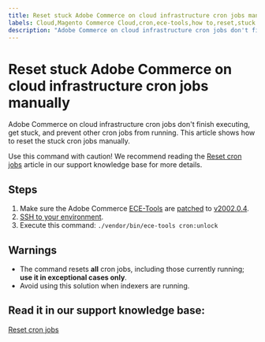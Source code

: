```yaml
---
title: Reset stuck Adobe Commerce on cloud infrastructure cron jobs manually
labels: Cloud,Magento Commerce Cloud,cron,ece-tools,how to,reset,stuck cron,Adobe Commerce,cloud infrastructure
description: "Adobe Commerce on cloud infrastructure cron jobs don't finish executing, get stuck, and prevent other cron jobs from running. This article shows how to reset the stuck cron jobs manually."
---
```


# Reset stuck Adobe Commerce on cloud infrastructure cron jobs manually

Adobe Commerce on cloud infrastructure cron jobs don't finish executing, get stuck, and prevent other cron jobs from running. This article shows how to reset the stuck cron jobs manually.

Use this command with caution! We recommend reading the [Reset cron jobs](https://devdocs.magento.com/guides/v2.3/cloud/trouble/reset-cron-jobs.html) article in our support knowledge base for more details.

## Steps

1. Make sure the Adobe Commerce [ECE-Tools](http://devdocs.magento.com/guides/v2.2/cloud/composer-packages/ece-tools.html) are [patched](http://devdocs.magento.com/guides/v2.2/cloud/project/project-patch.html#patch-magentoece-tools) to [v2002.0.4](http://devdocs.magento.com/guides/v2.2/cloud/composer-packages/ece-tools.html#v200204).
1. [SSH to your environment](http://devdocs.magento.com/guides/v2.2/cloud/env/environments-start.html#env-start-tunn).
1. Execute this command: `./vendor/bin/ece-tools cron:unlock`

## Warnings

* The command resets **all** cron jobs, including those currently running; **use it in exceptional cases only**.
* Avoid using this solution when indexers are running.

## Read it in our support knowledge base:

 [Reset cron jobs](https://devdocs.magento.com/guides/v2.2/cloud/trouble/reset-cron-jobs.html)